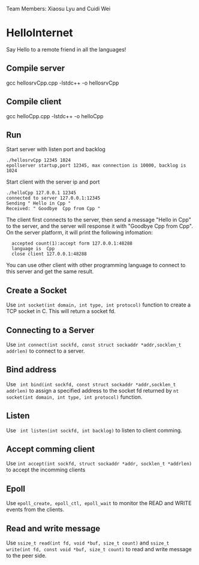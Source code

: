 Team Members: Xiaosu Lyu and Cuidi Wei 
# HelloInternet
Say Hello to a remote friend in all the languages!
## Compile server
gcc hellosrvCpp.cpp -lstdc++ -o hellosrvCpp
## Compile client
gcc helloCpp.cpp -lstdc++ -o helloCpp
## Run
Start server with listen port and backlog
   ```
   ./hellosrvCpp 12345 1024
   epollserver startup,port 12345, max connection is 10000, backlog is 1024
   ```
   Start client with the server ip and port
   ```
   ./helloCpp 127.0.0.1 12345
   connected to server 127.0.0.1:12345
   Sending " Hello in Cpp "
   Received: " Goodbye  Cpp from Cpp "
   ```
The client first connects to the server, then send a message "Hello in Cpp" to the server, and the server will response it with "Goodbye  Cpp from Cpp".
On the server platform, it will print the following infomation:
```
  accepted count(1):accept form 127.0.0.1:48288
  language is  Cpp
  close client 127.0.0.1:48288
```
You can use other client with other programming language to connect to this server and get the same result.
## Create a Socket
Use `int socket(int domain, int type, int protocol)` function to create a TCP socket in C. This will return a socket fd.
## Connecting to a Server
Use `int connect(int sockfd, const struct sockaddr *addr,socklen_t addrlen)` to connect to a server.
## Bind address 
Use ` int bind(int sockfd, const struct sockaddr *addr,socklen_t addrlen)` to assign a specified address to the socket fd returned by `nt socket(int domain, int type, int protocol)` function.
## Listen 
Use ` int listen(int sockfd, int backlog)` to listen to client comming.
## Accept comming client
Use `int accept(int sockfd, struct sockaddr *addr, socklen_t *addrlen)` to accept the incomming clients
## Epoll
Use `epoll_create, epoll_ctl, epoll_wait` to monitor the READ and WRITE events from the clients.
## Read and write message
Use `ssize_t read(int fd, void *buf, size_t count)` and `ssize_t write(int fd, const void *buf, size_t count)` to read and write message to the peer side.



